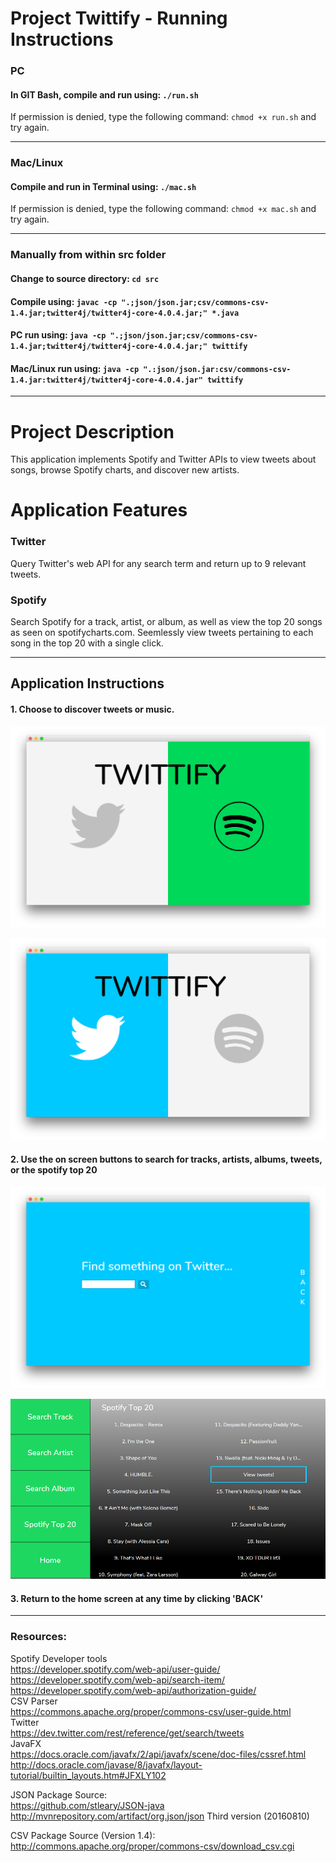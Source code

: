 # Project Twittify - Running Instructions
### PC
#### In GIT Bash, compile and run using: ```./run.sh```
If permission is denied, type the following command: ```chmod +x run.sh``` and try again.

---

### Mac/Linux
#### Compile and run in Terminal using: ```./mac.sh```
If permission is denied, type the following command: ```chmod +x mac.sh``` and try again.

---

### Manually from within src folder
#### Change to source directory:  ```cd src```
#### Compile using: ```javac -cp ".;json/json.jar;csv/commons-csv-1.4.jar;twitter4j/twitter4j-core-4.0.4.jar;" *.java```
#### PC run using: ```java -cp ".;json/json.jar;csv/commons-csv-1.4.jar;twitter4j/twitter4j-core-4.0.4.jar;" twittify```
#### Mac/Linux run using: ```java -cp ".:json/json.jar:csv/commons-csv-1.4.jar:twitter4j/twitter4j-core-4.0.4.jar" twittify```

---

# Project Description

This application implements Spotify and Twitter APIs to view tweets about songs, browse Spotify charts, and discover new artists.
# Application Features
### Twitter
Query Twitter's web API for any search term and return up to 9 relevant tweets.

### Spotify
Search Spotify for a track, artist, or album, as well as view the top 20 songs as seen on spotifycharts.com. Seemlessly view tweets pertaining to each song in the top 20 with a single click.

---

## Application Instructions
#### 1. Choose to discover tweets or music.

![](https://github.com/andre205/twittify/blob/master/src/images/README/welcome_spotify.png "Welcome Screen Spotify")

![](https://github.com/andre205/twittify/blob/master/src/images/README/welcome_twitter.png "Welcome Screen Twitter")

#### 2. Use the on screen buttons to search for tracks, artists, albums, tweets, or the spotify top 20

![](https://github.com/andre205/twittify/blob/master/src/images/README/twitter_search.png "Welcome Screen Twitter")

![](https://github.com/andre205/twittify/blob/master/src/images/README/spotify_top20.png "Welcome Screen Twitter")

#### 3. Return to the home screen at any time by clicking 'BACK'


---

### Resources:<br>
Spotify Developer tools<br>
https://developer.spotify.com/web-api/user-guide/<br>
https://developer.spotify.com/web-api/search-item/<br>
https://developer.spotify.com/web-api/authorization-guide/<br>
CSV Parser<br>
https://commons.apache.org/proper/commons-csv/user-guide.html<br>
Twitter<br>
https://dev.twitter.com/rest/reference/get/search/tweets<br>
JavaFX<br>
https://docs.oracle.com/javafx/2/api/javafx/scene/doc-files/cssref.html<br>
http://docs.oracle.com/javase/8/javafx/layout-tutorial/builtin_layouts.htm#JFXLY102<br>

JSON Package Source:<br>
https://github.com/stleary/JSON-java<br>
http://mvnrepository.com/artifact/org.json/json  Third version (20160810)<br>

CSV Package Source (Version 1.4):<br>
http://commons.apache.org/proper/commons-csv/download_csv.cgi<br>
